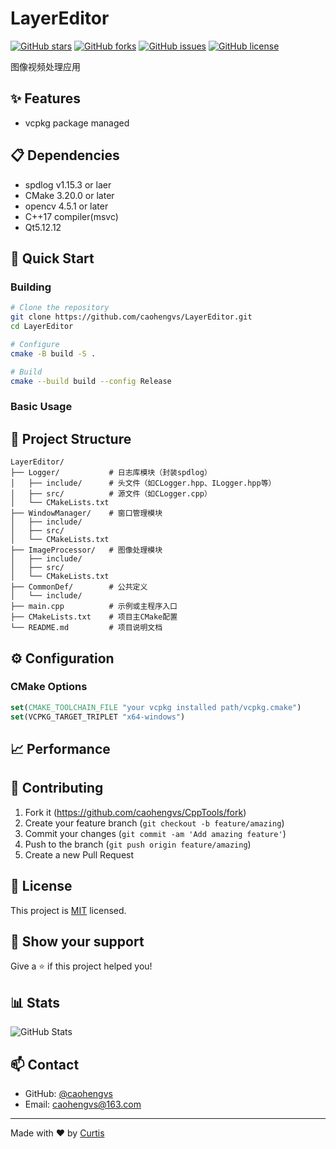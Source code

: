 # LayerEditor

[![GitHub stars](https://img.shields.io/github/stars/caohengvs/LayerEditor)](https://github.com/caohengvs/LayerEditor/stargazers)
[![GitHub forks](https://img.shields.io/github/forks/caohengvs/LayerEditor)](https://github.com/caohengvs/LayerEditor/network)
[![GitHub issues](https://img.shields.io/github/issues/caohengvs/LayerEditor)](https://github.com/caohengvs/LayerEditor/issues)
[![GitHub license](https://img.shields.io/github/license/caohengvs/LayerEditor)](https://github.com/caohengvs/LayerEditor/blob/master/LICENSE)
<!-- [![Build Status](https://github.com/caohengvs/LayerEditor/actions/workflows/CI.yml/badge.svg)](https://github.com/caohengvs/LayerEditor/actions/workflows/CI.yml) -->

图像视频处理应用

## ✨ Features
- vcpkg package managed

## 📋 Dependencies
- spdlog v1.15.3 or laer
- CMake 3.20.0 or later
- opencv 4.5.1 or later
- C++17 compiler(msvc)
- Qt5.12.12

## 🚀 Quick Start

### Building

```bash
# Clone the repository
git clone https://github.com/caohengvs/LayerEditor.git
cd LayerEditor

# Configure
cmake -B build -S .

# Build
cmake --build build --config Release
```

### Basic Usage

## 📁 Project Structure

```
LayerEditor/
├── Logger/           # 日志库模块（封装spdlog）
│   ├── include/      # 头文件（如CLogger.hpp、ILogger.hpp等）
│   ├── src/          # 源文件（如CLogger.cpp）
│   └── CMakeLists.txt
├── WindowManager/    # 窗口管理模块
│   ├── include/
│   ├── src/
│   └── CMakeLists.txt
├── ImageProcessor/   # 图像处理模块
│   ├── include/
│   ├── src/
│   └── CMakeLists.txt
├── CommonDef/        # 公共定义
│   └── include/
├── main.cpp          # 示例或主程序入口
├── CMakeLists.txt    # 项目主CMake配置
└── README.md         # 项目说明文档
```

## ⚙️ Configuration

### CMake Options

```cmake
set(CMAKE_TOOLCHAIN_FILE "your vcpkg installed path/vcpkg.cmake")
set(VCPKG_TARGET_TRIPLET "x64-windows")
```

## 📈 Performance


## 🤝 Contributing

1. Fork it (https://github.com/caohengvs/CppTools/fork)
2. Create your feature branch (`git checkout -b feature/amazing`)
3. Commit your changes (`git commit -am 'Add amazing feature'`)
4. Push to the branch (`git push origin feature/amazing`)
5. Create a new Pull Request

## 📝 License

This project is [MIT](https://opensource.org/licenses/MIT) licensed.

## 🌟 Show your support

Give a ⭐️ if this project helped you!

## 📊 Stats

![GitHub Stats](https://github-readme-stats.vercel.app/api?username=caohengvs&show_icons=true)
<!-- ![GitHub Activity Graph](https://github-readme-stats.vercel.app/api/activities?username=caohengvs&hide_title=true&theme=github) -->

## 📫 Contact

- GitHub: [@caohengvs](https://github.com/caohengvs)
- Email: caohengvs@163.com

---
Made with ❤️ by [Curtis](https://github.com/caohengvs)